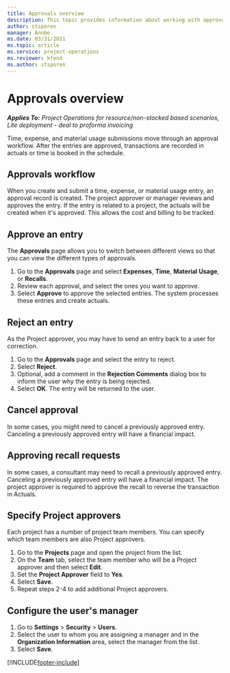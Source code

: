 ```yaml
---
title: Approvals overview
description: This topic provides information about working with approvals in Project Operations.
author: stsporen
manager: Annbe
ms.date: 03/31/2021
ms.topic: article
ms.service: project-operations
ms.reviewer: kfend 
ms.author: stsporen
---
```


# Approvals overview

_**Applies To:** Project Operations for resource/non-stocked based scenarios, Lite deployment - deal to proforma invoicing_

Time, expense, and material usage submissions move through an approval workflow. After the entries are approved, transactions are recorded in actuals or time is booked in the schedule.

## Approvals workflow
When you create and submit a time, expense, or material usage entry, an approval record is created. The project approver or manager reviews and approves the entry. If the entry is related to a project, the actuals will be created when it's approved. This allows the cost and billing to be tracked.

## Approve an entry
The **Approvals** page allows you to switch between different views so that you can view the different types of approvals.
  
1. Go to the **Approvals** page and select **Expenses**, **Time**, **Material Usage**, or **Recalls**.
2. Review each approval, and select the ones you want to approve.
3. Select **Approve** to approve the selected entries.
The system processes these entries and create actuals.

## Reject an entry
As the Project approver, you may have to send an entry back to a user for correction.
  
1. Go to the **Approvals** page and select the entry to reject. 
2. Select **Reject**.
3. Optional, add a comment in the **Rejection Comments** dialog box to inform the user why the entry is being rejected.
4. Select **OK**. The entry will be returned to the user.
  
## Cancel approval
In some cases, you might need to cancel a previously approved entry. Canceling a previously approved entry will have a financial impact. 

## Approving recall requests
In some cases, a consultant may need to recall a previously approved entry. Canceling a previously approved entry will have a financial impact. The project approver is required to approve the recall to reverse the transaction in Actuals.

## Specify Project approvers
Each project has a number of project team members. You can specify which team members are also Project approvers.

1. Go to the **Projects** page and open the project from the list.
2. On the **Team** tab, select the team member who will be a Project approver and then select **Edit**.
3. Set the **Project Approver** field to **Yes**.
4. Select **Save**.
5. Repeat steps 2-4 to add additional Project approvers.

## Configure the user's manager

1. Go to **Settings** > **Security** > **Users**.
2. Select the user to whom you are assigning a manager and in the **Organization Information** area, select the manager from the list. 
3. Select **Save**.




[!INCLUDE[footer-include](../includes/footer-banner.md)]

